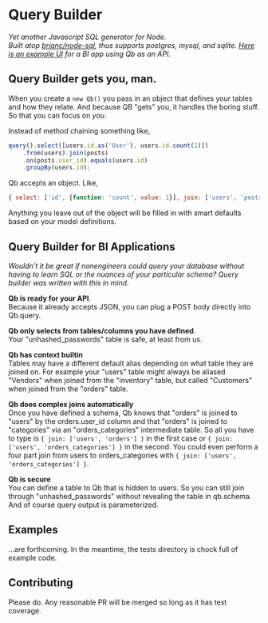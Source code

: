 Query Builder
=============

*Yet another Javascript SQL generator for Node.*  
*Built atop [brianc/node-sql](https://github.com/brianc/node-sql), thus supports postgres, mysql, and sqlite.*
*[Here is an example UI](http://jtschoonhoven.github.io/qb/) for a BI app using Qb as an API.*



Query Builder gets you, man.
----------------------------

When you create a `new Qb()` you pass in an object that defines your tables and how they relate. And because QB "gets" you, it handles the boring stuff. So that you can focus on *you*.

Instead of method chaining something like,
```javascript
query().select([users.id.as('User'), users.id.count(1)])
    .from(users).join(posts)
    .on(posts.user_id).equals(users.id)
    .groupBy(users.id);
```

Qb accepts an object. Like,
```javascript
{ select: ['id', {function: 'count', value: 1}], join: ['users', 'posts'] }
```

Anything you leave out of the object will be filled in with smart defaults based on your model definitions.



Query Builder for BI Applications
---------------------------------

*Wouldn't it be great if nonengineers could query your database without having to learn SQL or the nuances of your particular schema? Query builder was written with this in mind.*

**Qb is ready for your API**.  
Because it already accepts JSON, you can plug a POST body directly into Qb.query.

**Qb only selects from tables/columns you have defined**.  
Your "unhashed_passwords" table is safe, at least from us.

**Qb has context builtin**  
Tables may have a different default alias depending on what table they are joined on. For example your "users" table might always be aliased "Vendors" when joined from the "inventory" table, but called "Customers" when joined from the "orders" table.

**Qb does complex joins automatically**  
Once you have defined a schema, Qb knows that "orders" is joined to "users" by the orders.user_id column and that "orders" is joined to "categories" via an "orders_categories" intermediate table. So all you have to type is `{ join: ['users', 'orders'] }` in the first case or `{ join: ['users', 'orders_categories'] }` in the second. You could even perform a four part join from users to orders_categories with `{ join: ['users', 'orders_categories'] }`.

**Qb is secure**  
You can define a table to Qb that is hidden to users. So you can still join through "unhashed_passwords" without revealing the table in qb.schema. And of course query output is parameterized.



Examples
--------

...are forthcoming. In the meantime, the tests directory is chock full of example code.



Contributing
------------

Please do. Any reasonable PR will be merged so long as it has test coverage.
